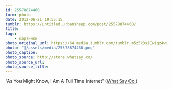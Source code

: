 ```yaml
---
id: 25578874460
form: photo
date: 2012-06-21 19:55:15
tumblr: https://untitled.urbansheep.com/post/25578874460/
title:
tags:
    - картинки
photo_original_url: https://64.media.tumblr.com/tumblr_m5z5k3siCw1qz4wzio1_640.png
photo: "@/assets/media/25578874460.png"
photo_caption:
photo_source: http://store.whatsay.co/
photo_source_url:
photo_source_title:
---
```


<p>“As You Might Know, I Am A Full Time Internet” (<a href="http://store.whatsay.co/">What Say Co.</a>)</p>
